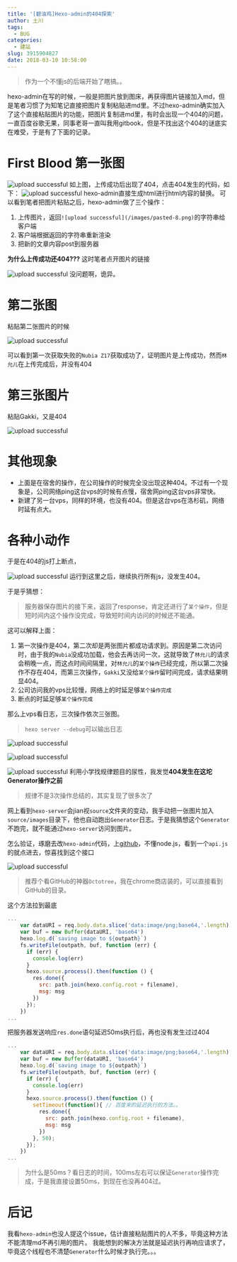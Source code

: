 ```yaml
---
title: '[碧油鸡]Hexo-admin的404探索'
author: 土川
tags:
  - BUG
categories:
  - 建站
slug: 3915904827
date: 2018-03-10 10:58:00
---
```

> 作为一个不懂js的后端开始了瞎搞。。

hexo-admin在写的时候，一般是把图片放到图床，再获得图片链接加入md，但是笔者习惯了为知笔记直接把图片复制粘贴进md里。不过hexo-admin确实加入了这个直接粘贴图片的功能，把图片复制进md里，有时会出现一个404的问题，一直百度谷歌无果，同事老哥一直叫我用gitbook，但是不找出这个404的谜底实在难受，于是有了下面的记录。
# First Blood 第一张图

![upload successful](/images/pasted-19.png)
如上图，上传成功后出现了404，点击404发生的代码，如下：
![upload successful](/images/pasted-21.png)
hexo-admin直接生成html进行html内容的替换。
可以看到笔者把图片粘贴之后，hexo-admin做了三个操作：
1. 上传图片，返回`![upload successful](/images/pasted-8.png)`的字符串给客户端
1. 客户端根据返回的字符串重新渲染
1. 把新的文章内容post到服务器

**为什么上传成功还404???**
这时笔者点开图片的链接

![upload successful](/images/pasted-22.png)
没问题啊，诡异。
# 第二张图
粘贴第二张图片的时候

![upload successful](/images/pasted-23.png)

可以看到第一次获取失败的`Nubia Z17`获取成功了，证明图片是上传成功，然而`林允儿`在上传完成后，并没有404
# 第三张图片
粘贴Gakki，又是404

![upload successful](/images/pasted-30.png)
# 其他现象
* 上面是在宿舍的操作，在公司操作的时候完全没出现这种404。不过有一个现象是，公司网络ping这台vps的时候有点慢，宿舍网ping这台vps非常快。
* 新建了另一台vps，同样的环境，也没有404。但是这台vps在洛杉矶，网络时延有点大。

# 各种小动作
于是在404的js打上断点，

![upload successful](/images/pasted-24.png)
运行到这里之后，继续执行所有js，没发生404。

于是乎猜想：
> 服务器保存图片的接下来，返回了response，肯定还进行了`某个操作`，但是短时间内这个操作没完成，导致短时间内访问的时候还不能通。

这可以解释上面：
1. 第一次操作是404，第二次却是两张图片都成功请求到。原因是第二次访问时，由于我的`Nubia`没成功加载，他会去再访问一次，这就导致了`林允儿`的请求会稍晚一点，而这点时间间隔里，对`林允儿`的`某个操作`已经完成，所以第二次操作不存在404，而第三次操作，`Gakki`又没给`某个操作`留时间完成，请求结果明显404。
2. 公司访问我的vps比较慢，网络上的时延足够`某个操作完成`
3. 断点的时延足够`某个操作完成`

那么上vps看日志，三次操作依次三张图。
> `hexo server --debug`可以输出日志

![upload successful](/images/pasted-26.png)


![upload successful](/images/pasted-27.png)


![upload successful](/images/pasted-28.png)
利用小学找规律题目的尿性，我发觉**404发生在这坨Generator操作之前**
> 规律不是3次操作总结的，其实复现了很多次了

网上看到`hexo-server`会jian视`source`文件夹的变动，我手动把一张图片加入`source/images`目录下，他也自动跑出`Generator`日志。于是我猜想这个`Generator`不跑完，就不能通过`hexo-server`访问到图片。

怎么验证，琢磨去改`hexo-admin`代码，上[github](https://github.com/jaredly/hexo-admin)，不懂node.js，看到一个`api.js`的就点进去，惊喜找到这个接口

![upload successful](/images/pasted-29.png)

> 推荐个看GitHub的神器`Octotree`，我在chrome商店装的，可以直接看到GitHub的目录。

这个方法拉到最底
```javascript
...
    var dataURI = req.body.data.slice('data:image/png;base64,'.length)
    var buf = new Buffer(dataURI, 'base64')
    hexo.log.d(`saving image to ${outpath}`)
    fs.writeFile(outpath, buf, function (err) {
      if (err) {
        console.log(err)
      }
      hexo.source.process().then(function () {
        res.done({
          src: path.join(hexo.config.root + filename),
          msg: msg
        })
      });
    })
...
```
把服务器发送响应`res.done`语句延迟50ms执行后，再也没有发生过过404
```javascript
...
    var dataURI = req.body.data.slice('data:image/png;base64,'.length)
    var buf = new Buffer(dataURI, 'base64')
    hexo.log.d(`saving image to ${outpath}`)
    fs.writeFile(outpath, buf, function (err) {
      if (err) {
        console.log(err)
      }
      hexo.source.process().then(function () {
        setTimeout(function(){ // 百度来的延迟执行的方法。。
          res.done({
            src: path.join(hexo.config.root + filename),
            msg: msg
          })
        }, 50);
      });
    })
...
```
> 为什么是50ms？看日志的时间，100ms左右可以保证`Generator`操作完成，于是我直接设置50ms，到现在也没再404过。

# 后记
我看`hexo-admin`也没人提这个issue，估计直接粘贴图片的人不多，毕竟这种方法不能清理md不再引用的图片。
我能想到的解决方法就是延迟执行再响应请求了，毕竟这个线程也不清楚`Generator`什么时候才执行完。。。